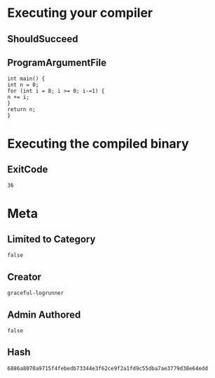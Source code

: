 # Executing your compiler

## ShouldSucceed

## ProgramArgumentFile

```
int main() {
int n = 0;
for (int i = 8; i >= 0; i-=1) {
n += i;
}
return n;
}
```

# Executing the compiled binary

## ExitCode

```
36
```

# Meta

## Limited to Category

```
false
```

## Creator

```
graceful-logrunner
```

## Admin Authored

```
false
```

## Hash

```
6886a8070a9715f4febedb73344e3f62ce9f2a1fd9c55dba7ae3779d38e64edd
```
